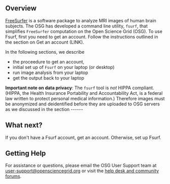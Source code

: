 [title]: - "Introduction to Fsurf and FreeSurfer"
 
## Overview

[FreeSurfer](http://freesurfer.net/) is a software package to analyze MRI images of human brain subjects. The OSG has developed a command line utility, `fsurf`, that simplifies `FreeSurfer` computation on the Open 
Science Grid (OSG).  To use Fsurf, first you need to get an account. Follow the instructions outlined in the section on Get an account (LINK).  

In the following sections, we describe 

* the proceedure to get an account, 
* initial set up of `Fsurf` on your laptop (or desktop)
* run image analysis from your laptop 
* get the output back to your laptop

**Important note on data privacy**: The `fsurf` tool is *not* HIPPA compliant. (HIPPA, the Health Insurance Portability and Accountability Act, is a federal law written to protect personal medical information.) Therefore images must be anonymized and deidentified before they are uploaded to OSG servers as we discussed in the section ------

## What next?
If you don't have a Fsurf account, get an account. Otherwise, set up Fsurf. 

## Getting Help
For assistance or questions, please email the OSG User Support team  at [user-support@opensciencegrid.org](mailto:user-support@opensciencegrid.org) or visit the [help desk and community forums](http://support.opensciencegrid.org).


